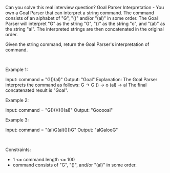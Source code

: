 Can you solve this real interview question? Goal Parser Interpretation - You own a Goal Parser that can interpret a string command. The command consists of an alphabet of "G", "()" and/or "(al)" in some order. The Goal Parser will interpret "G" as the string "G", "()" as the string "o", and "(al)" as the string "al". The interpreted strings are then concatenated in the original order.

Given the string command, return the Goal Parser's interpretation of command.

 

Example 1:


Input: command = "G()(al)"
Output: "Goal"
Explanation: The Goal Parser interprets the command as follows:
G -> G
() -> o
(al) -> al
The final concatenated result is "Goal".


Example 2:


Input: command = "G()()()()(al)"
Output: "Gooooal"


Example 3:


Input: command = "(al)G(al)()()G"
Output: "alGalooG"


 

Constraints:

 * 1 <= command.length <= 100
 * command consists of "G", "()", and/or "(al)" in some order.